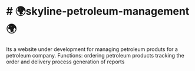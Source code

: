 #   # :earth_africa:skyline-petroleum-management :earth_africa:
Its a website under development for managing petroleum produts for a petroleum company.
Functions:
   ordering petroleum products
   tracking the order and delivery process
   generation of reports
   

